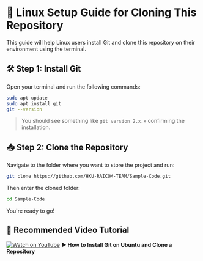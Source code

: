 # 🐧 Linux Setup Guide for Cloning This Repository

This guide will help Linux users install Git and clone this repository on their environment using the terminal.


## 🛠️ Step 1: Install Git

Open your terminal and run the following commands:

```bash
sudo apt update
sudo apt install git
git --version
```

> You should see something like `git version 2.x.x` confirming the installation.


## 📥 Step 2: Clone the Repository

Navigate to the folder where you want to store the project and run:

```bash
git clone https://github.com/HKU-RAICOM-TEAM/Sample-Code.git
```

Then enter the cloned folder:

```bash
cd Sample-Code
```

You're ready to go!

## 🎥 Recommended Video Tutorial

[![Watch on YouTube](https://img.youtube.com/vi/bQrtezWlphU/0.jpg)](https://www.youtube.com/watch?v=bQrtezWlphU)
**▶️ How to Install Git on Ubuntu and Clone a Repository**

